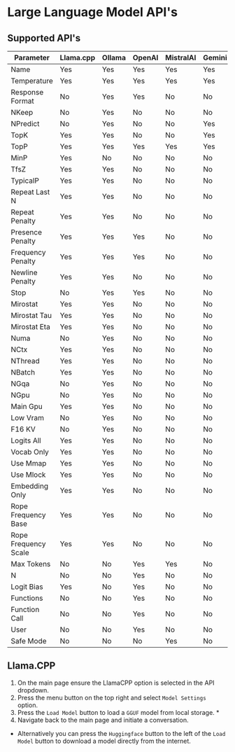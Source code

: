 # Large Language Model API's

## Supported API's

|        Parameter        | Llama.cpp | Ollama | OpenAI | MistralAI | Gemini |
| ----------------------- | --------- | ------ | ------ | --------- | ------ |
| Name                    | Yes       | Yes    | Yes    | Yes       | Yes    |
| Temperature             | Yes       | Yes    | Yes    | Yes       | Yes    |
| Response Format         | No        | Yes    | Yes    | No        | No     |
| NKeep                   | No        | Yes    | No     | No        | No     |
| NPredict                | No        | Yes    | No     | No        | Yes    |
| TopK                    | Yes       | Yes    | No     | No        | Yes    |
| TopP                    | Yes       | Yes    | Yes    | Yes       | Yes    |
| MinP                    | Yes       | No     | No     | No        | No     |
| TfsZ                    | Yes       | Yes    | No     | No        | No     |
| TypicalP                | Yes       | Yes    | No     | No        | No     |
| Repeat Last N           | Yes       | Yes    | No     | No        | No     |
| Repeat Penalty          | Yes       | Yes    | No     | No        | No     |
| Presence Penalty        | Yes       | Yes    | Yes    | No        | No     |
| Frequency Penalty       | Yes       | Yes    | Yes    | No        | No     |
| Newline Penalty         | Yes       | Yes    | No     | No        | No     |
| Stop                    | No        | Yes    | Yes    | No        | No     |
| Mirostat                | Yes       | Yes    | No     | No        | No     |
| Mirostat Tau            | Yes       | Yes    | No     | No        | No     |
| Mirostat Eta            | Yes       | Yes    | No     | No        | No     |
| Numa                    | No        | Yes    | No     | No        | No     |
| NCtx                    | Yes       | Yes    | No     | No        | No     |
| NThread                 | Yes       | Yes    | No     | No        | No     |
| NBatch                  | Yes       | Yes    | No     | No        | No     |
| NGqa                    | No        | Yes    | No     | No        | No     |
| NGpu                    | No        | Yes    | No     | No        | No     |
| Main Gpu                | Yes       | Yes    | No     | No        | No     |
| Low Vram                | No        | Yes    | No     | No        | No     |
| F16 KV                  | No        | Yes    | No     | No        | No     |
| Logits All              | Yes       | Yes    | No     | No        | No     |
| Vocab Only              | Yes       | Yes    | No     | No        | No     |
| Use Mmap                | Yes       | Yes    | No     | No        | No     |
| Use Mlock               | Yes       | Yes    | No     | No        | No     |
| Embedding Only          | Yes       | Yes    | No     | No        | No     |
| Rope Frequency Base     | Yes       | Yes    | No     | No        | No     |
| Rope Frequency Scale    | Yes       | Yes    | No     | No        | No     |
| Max Tokens              | No        | No     | Yes    | Yes       | No     |
| N                       | No        | No     | Yes    | No        | No     |
| Logit Bias              | Yes       | No     | Yes    | No        | No     |
| Functions               | No        | No     | Yes    | No        | No     |
| Function Call           | No        | No     | Yes    | No        | No     |
| User                    | No        | No     | Yes    | No        | No     |
| Safe Mode               | No        | No     | No     | Yes       | No     |

## Llama.CPP

1. On the main page ensure the LlamaCPP option is selected in the API dropdown.
2. Press the menu button on the top right and select `Model Settings` option.
3. Press the `Load Model` button to load a `GGUF` model from local storage. *
4. Navigate back to the main page and initiate a conversation. 

* Alternatively you can press the `Huggingface` button to the left of the `Load Model` button to download a model directly from the internet.